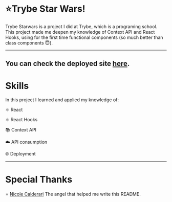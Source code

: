 
# ⭐Trybe Star Wars!

Trybe Starwars is a project I did at Trybe, which is a programing school. This project made me deepen my knowledge of Context API and React Hooks, using for the first time functional components (so much better than class components 😇).

---

## You can check the deployed site [here](https://maurocorreia-starwars.netlify.app/).


# Skills
In this project I learned and applied my knowledge of:

  ⚛️ React

  ⚛️ React Hooks

  📚 Context API

  ☁️ API consumption

  🌐 Deployment

---

# Special Thanks

⭐ [Nicole Calderari](https://github.com/Satanikole) The angel that helped me write this README.
<br>
<br>



